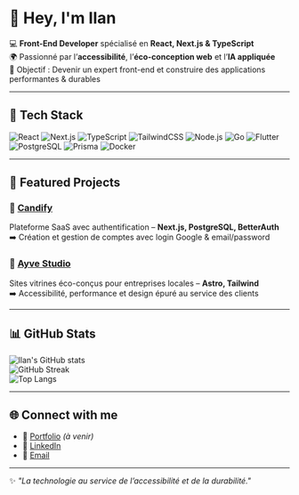 # 👋 Hey, I'm Ilan  

💻 **Front-End Developer** spécialisé en **React, Next.js & TypeScript**  
🌍 Passionné par l’**accessibilité**, l’**éco-conception web** et l’**IA appliquée**  
🎯 Objectif : Devenir un expert front-end et construire des applications performantes & durables  

---

## 🚀 Tech Stack
![React](https://img.shields.io/badge/React-20232A?style=for-the-badge&logo=react&logoColor=61DAFB)
![Next.js](https://img.shields.io/badge/Next.js-000000?style=for-the-badge&logo=nextdotjs&logoColor=white)
![TypeScript](https://img.shields.io/badge/TypeScript-3178C6?style=for-the-badge&logo=typescript&logoColor=white)
![TailwindCSS](https://img.shields.io/badge/TailwindCSS-38B2AC?style=for-the-badge&logo=tailwind-css&logoColor=white)
![Node.js](https://img.shields.io/badge/Node.js-339933?style=for-the-badge&logo=nodedotjs&logoColor=white)
![Go](https://img.shields.io/badge/Go-00ADD8?style=for-the-badge&logo=go&logoColor=white)
![Flutter](https://img.shields.io/badge/Flutter-02569B?style=for-the-badge&logo=flutter&logoColor=white)
![PostgreSQL](https://img.shields.io/badge/PostgreSQL-316192?style=for-the-badge&logo=postgresql&logoColor=white)
![Prisma](https://img.shields.io/badge/Prisma-2D3748?style=for-the-badge&logo=prisma&logoColor=white)
![Docker](https://img.shields.io/badge/Docker-2496ED?style=for-the-badge&logo=docker&logoColor=white)

---

## 📂 Featured Projects

### 🔹 [Candify](https://github.com/...)  
Plateforme SaaS avec authentification – **Next.js, PostgreSQL, BetterAuth**  
➡️ Création et gestion de comptes avec login Google & email/password  

### 🔹 [Ayve Studio]([https://github.com/...](https://github.com/Ilan916/ayve))  
Sites vitrines éco-conçus pour entreprises locales – **Astro, Tailwind**  
➡️ Accessibilité, performance et design épuré au service des clients  

---

## 📊 GitHub Stats
![Ilan's GitHub stats](https://github-readme-stats.vercel.app/api?username=Ilan916&show_icons=true&theme=radical)  
![GitHub Streak](https://github-readme-streak-stats.herokuapp.com/?user=Ilan916&theme=radical)  
![Top Langs](https://github-readme-stats.vercel.app/api/top-langs/?username=Ilan916&layout=compact&theme=radical)

---

## 🌐 Connect with me
- 🔗 [Portfolio](https://ilan-lallemand.dev) *(à venir)*  
- 💼 [LinkedIn](https://linkedin.com/in/ilan-lallemand)  
- 📩 [Email](mailto:ilan.lallemand91@gmail.com)  

---

✨ *"La technologie au service de l’accessibilité et de la durabilité."*  
